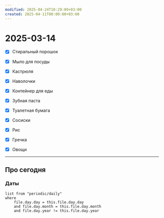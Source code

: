 ```yaml
---
modified: 2025-04-24T10:29:09+03:00
created: 2025-04-11T00:00:00+03:00
---
```

# 2025-03-14

- [x] Стиральный порошок
- [x] Мыло для посуды
- [x] Кастрюля
- [x] Наволочки
- [x] Контейнер для еды
- [x] Зубная паста
- [x] Туалетная бумага
- [x] Сосиски
- [x] Рис
- [x] Гречка
- [x] Овощи


---

## Про сегодня

### Даты

```dataview
list from "periodic/daily"
where
	file.day.day = this.file.day.day
	and file.day.month = this.file.day.month
	and file.day.year != this.file.day.year
```
